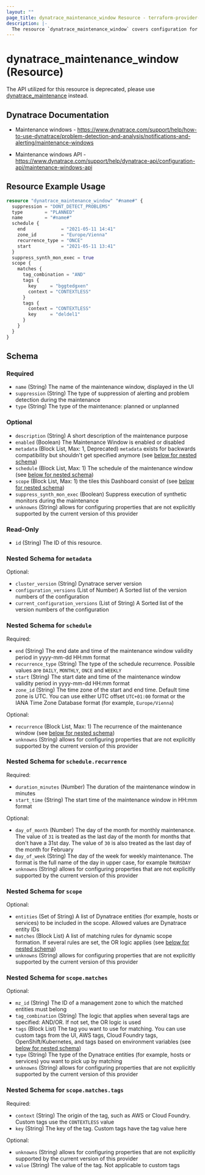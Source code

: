 ```yaml
---
layout: ""
page_title: dynatrace_maintenance_window Resource - terraform-provider-dynatrace"
description: |-
  The resource `dynatrace_maintenance_window` covers configuration for maintenance windows
---
```


# dynatrace_maintenance_window (Resource)

The API utilized for this resource is deprecated, please use [dynatrace_maintenance](https://registry.terraform.io/providers/dynatrace-oss/dynatrace/latest/docs/resources/maintenance) instead.

## Dynatrace Documentation

- Maintenance windows - https://www.dynatrace.com/support/help/how-to-use-dynatrace/problem-detection-and-analysis/notifications-and-alerting/maintenance-windows

- Maintenance windows API - https://www.dynatrace.com/support/help/dynatrace-api/configuration-api/maintenance-windows-api

## Resource Example Usage

```terraform
resource "dynatrace_maintenance_window" "#name#" {
  suppression = "DONT_DETECT_PROBLEMS"
  type        = "PLANNED"
  name        = "#name#"
  schedule {
    end             = "2021-05-11 14:41"
    zone_id         = "Europe/Vienna"
    recurrence_type = "ONCE"
    start           = "2021-05-11 13:41"
  }
  suppress_synth_mon_exec = true
  scope {
    matches {
      tag_combination = "AND"
      tags {
        key     = "bggtedgxen"
        context = "CONTEXTLESS"
      }
      tags {
        context = "CONTEXTLESS"
        key     = "deldel1"
      }
    }
  }
}
```

<!-- schema generated by tfplugindocs -->
## Schema

### Required

- `name` (String) The name of the maintenance window, displayed in the UI
- `suppression` (String) The type of suppression of alerting and problem detection during the maintenance
- `type` (String) The type of the maintenance: planned or unplanned

### Optional

- `description` (String) A short description of the maintenance purpose
- `enabled` (Boolean) The Maintenance Window is enabled or disabled
- `metadata` (Block List, Max: 1, Deprecated) `metadata` exists for backwards compatibility but shouldn't get specified anymore (see [below for nested schema](#nestedblock--metadata))
- `schedule` (Block List, Max: 1) The schedule of the maintenance window (see [below for nested schema](#nestedblock--schedule))
- `scope` (Block List, Max: 1) the tiles this Dashboard consist of (see [below for nested schema](#nestedblock--scope))
- `suppress_synth_mon_exec` (Boolean) Suppress execution of synthetic monitors during the maintenance
- `unknowns` (String) allows for configuring properties that are not explicitly supported by the current version of this provider

### Read-Only

- `id` (String) The ID of this resource.

<a id="nestedblock--metadata"></a>
### Nested Schema for `metadata`

Optional:

- `cluster_version` (String) Dynatrace server version
- `configuration_versions` (List of Number) A Sorted list of the version numbers of the configuration
- `current_configuration_versions` (List of String) A Sorted list of the version numbers of the configuration


<a id="nestedblock--schedule"></a>
### Nested Schema for `schedule`

Required:

- `end` (String) The end date and time of the maintenance window validity period in yyyy-mm-dd HH:mm format
- `recurrence_type` (String) The type of the schedule recurrence. Possible values are `DAILY`, `MONTHLY`, `ONCE` and `WEEKLY`
- `start` (String) The start date and time of the maintenance window validity period in yyyy-mm-dd HH:mm format
- `zone_id` (String) The time zone of the start and end time. Default time zone is UTC. You can use either UTC offset `UTC+01:00` format or the IANA Time Zone Database format (for example, `Europe/Vienna`)

Optional:

- `recurrence` (Block List, Max: 1) The recurrence of the maintenance window (see [below for nested schema](#nestedblock--schedule--recurrence))
- `unknowns` (String) allows for configuring properties that are not explicitly supported by the current version of this provider

<a id="nestedblock--schedule--recurrence"></a>
### Nested Schema for `schedule.recurrence`

Required:

- `duration_minutes` (Number) The duration of the maintenance window in minutes
- `start_time` (String) The start time of the maintenance window in HH:mm format

Optional:

- `day_of_month` (Number) The day of the month for monthly maintenance.  The value of `31` is treated as the last day of the month for months that don't have a 31st day. The value of `30` is also treated as the last day of the month for February
- `day_of_week` (String) The day of the week for weekly maintenance.  The format is the full name of the day in upper case, for example `THURSDAY`
- `unknowns` (String) allows for configuring properties that are not explicitly supported by the current version of this provider



<a id="nestedblock--scope"></a>
### Nested Schema for `scope`

Optional:

- `entities` (Set of String) A list of Dynatrace entities (for example, hosts or services) to be included in the scope.  Allowed values are Dynatrace entity IDs
- `matches` (Block List) A list of matching rules for dynamic scope formation.  If several rules are set, the OR logic applies (see [below for nested schema](#nestedblock--scope--matches))
- `unknowns` (String) allows for configuring properties that are not explicitly supported by the current version of this provider

<a id="nestedblock--scope--matches"></a>
### Nested Schema for `scope.matches`

Optional:

- `mz_id` (String) The ID of a management zone to which the matched entities must belong
- `tag_combination` (String) The logic that applies when several tags are specified: AND/OR.  If not set, the OR logic is used
- `tags` (Block List) The tag you want to use for matching.  You can use custom tags from the UI, AWS tags, Cloud Foundry tags, OpenShift/Kubernetes, and tags based on environment variables (see [below for nested schema](#nestedblock--scope--matches--tags))
- `type` (String) The type of the Dynatrace entities (for example, hosts or services) you want to pick up by matching
- `unknowns` (String) allows for configuring properties that are not explicitly supported by the current version of this provider

<a id="nestedblock--scope--matches--tags"></a>
### Nested Schema for `scope.matches.tags`

Required:

- `context` (String) The origin of the tag, such as AWS or Cloud Foundry. Custom tags use the `CONTEXTLESS` value
- `key` (String) The key of the tag. Custom tags have the tag value here

Optional:

- `unknowns` (String) allows for configuring properties that are not explicitly supported by the current version of this provider
- `value` (String) The value of the tag. Not applicable to custom tags
 